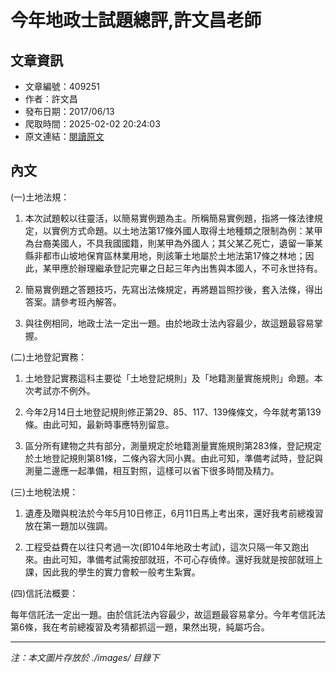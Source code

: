 # 今年地政士試題總評,許文昌老師

## 文章資訊
- 文章編號：409251
- 作者：許文昌
- 發布日期：2017/06/13
- 爬取時間：2025-02-02 20:24:03
- 原文連結：[閱讀原文](https://real-estate.get.com.tw/Columns/detail.aspx?no=409251)

## 內文
(一)土地法規：

1. 本次試題較以往靈活，以簡易實例題為主。所稱簡易實例題，指將一條法律規定，以實例方式命題。以土地法第17條外國人取得土地種類之限制為例：某甲為台裔美國人，不具我國國籍，則某甲為外國人；其父某乙死亡，遺留一筆某縣非都市山坡地保育區林業用地，則該筆土地屬於土地法第17條之林地；因此，某甲應於辦理繼承登記完畢之日起三年內出售與本國人，不可永世持有。

2. 簡易實例題之答題技巧，先寫出法條規定，再將題旨照抄後，套入法條，得出答案。請參考班內解答。

3. 與往例相同，地政士法一定出一題。由於地政士法內容最少，故這題最容易掌握。

(二)土地登記實務：

1. 土地登記實務這科主要從「土地登記規則」及「地籍測量實施規則」命題。本次考試亦不例外。

2. 今年2月14日土地登記規則修正第29、85、117、139條條文，今年就考第139條。由此可知，最新時事應特別留意。

3. 區分所有建物之共有部分，測量規定於地籍測量實施規則第283條，登記規定於土地登記規則第81條，二條內容大同小異。由此可知，準備考試時，登記與測量二邊應一起準備，相互對照，這樣可以省下很多時間及精力。

(三)土地稅法規：

1. 遺產及贈與稅法於今年5月10日修正，6月11日馬上考出來，還好我考前總複習放在第一題加以強調。

2. 工程受益費在以往只考過一次(即104年地政士考試)，這次只隔一年又跑出來。由此可知，準備考試需按部就班，不可心存僥倖。還好我就是按部就班上課，因此我的學生的實力會較一般考生紮實。

(四)信託法概要：

每年信託法一定出一題。由於信託法內容最少，故這題最容易拿分。今年考信託法第6條，我在考前總複習及考猜都抓這一題，果然出現，純屬巧合。

---
*注：本文圖片存放於 ./images/ 目錄下*
